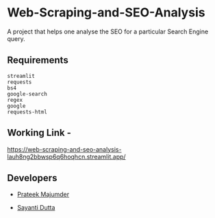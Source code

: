# Web-Scraping-and-SEO-Analysis
A project that helps one analyse the SEO for a particular Search Engine query.

## Requirements

```
streamlit
requests
bs4
google-search
regex
google
requests-html
```

## Working Link - 
https://web-scraping-and-seo-analysis-lauh8ng2bbwsp6q6hoqhcn.streamlit.app/

## Developers

+ [Prateek Majumder](https://github.com/prateekmaj21)


+ [Sayanti Dutta](https://github.com/SayantiDutta2000)
